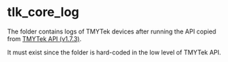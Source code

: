 # tlk_core_log
The folder contains logs of TMYTek devices after running the API copied from [TMYTek API (v1.7.3)](https://github.com/tmytek/bbox-api/tree/v1.7.3). 

It must exist since the folder is hard-coded in the low level of TMYTek API.